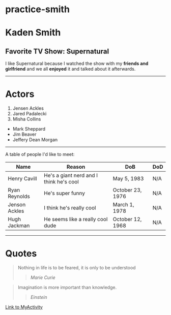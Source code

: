 # practice-smith

# Kaden Smith

## Favorite TV Show: Supernatural

I like Supernatural because I watched the show with my **friends and girlfriend** and we all **enjoyed** it and talked about it afterwards.

---

# Actors

1. Jensen Ackles
2. Jared Padalecki
3. Misha Collins

* Mark Sheppard
* Jim Beaver
* Jeffery Dean Morgan

---

A table of people I'd like to meet:

| Name | Reason | DoB | DoD |
| ------ | ------ | ------ | ------ |
| Henry Cavill | He's a giant nerd and I think he's cool | May 5, 1983 | N/A |
| Ryan Reynolds | He's super funny | October 23, 1976| N/A |
| Jenson Ackles | I think he's really cool | March 1, 1978| N/A |
| Hugh Jackman | He seems like a really cool dude | October 12, 1968 | N/A |

---

# Quotes

>Nothing in life is to be feared, it is only to be understood
>>*Marie Curie*

>Imagination is more important than knowledge.
>>*Einstein*

[Link to MyActivity](MyActivity.md)
